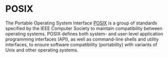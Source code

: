 # POSIX

The Portable Operating System Interface [POSIX](https://pubs.opengroup.org/onlinepubs/9699919799.2018edition/) is a group of standards specified by the IEEE Computer Society to maintain compatibility between operating systems. POSIX defines both system- and user-level application programming interfaces (API), as well as command-line shells and utility interfaces, to ensure software compatibility (portability) with variants of Unix and other operating systems.
